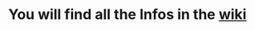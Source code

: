 # You will find all the Infos in the [wiki](https://github.com/GSB-Deleven/Home-Lab/wiki/My-Home-Lab)

